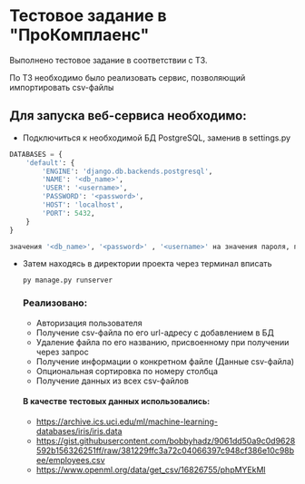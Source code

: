 # Тестовое задание в "ПроКомплаенс"
Выполнено тестовое задание в соответствии с ТЗ.

По ТЗ необходимо было реализовать сервис, позволяющий импортировать csv-файлы

## Для запуска веб-сервиса необходимо:
* Подключиться к необходимой БД PostgreSQL, заменив в settings.py
```python
DATABASES = {
    'default': {
        'ENGINE': 'django.db.backends.postgresql',
        'NAME': '<db_name>',
        'USER': '<username>',
        'PASSWORD': '<password>',
        'HOST': 'localhost',
        'PORT': 5432,
    }
}

значения '<db_name>', '<password>' , '<username>' на значения пароля, пользователя и названия БД на локальном устройстве. 
```
* Затем находясь в директории проекта через терминал вписать
  ```
  py manage.py runserver
  ```


  ### Реализовано:
  * Авторизация пользователя
  * Получение csv-файла по его url-адресу с добавлением в БД
  * Удаление файла по его названию, присвоенному при получении через запрос
  * Получение информации о конкретном файле (Данные csv-файла)
  * Опциональная сортировка по номеру столбца
  * Получение данных из всех csv-файлов
 
  #### В качестве тестовых данных использовались:
  * https://archive.ics.uci.edu/ml/machine-learning-databases/iris/iris.data
  * https://gist.githubusercontent.com/bobbyhadz/9061dd50a9c0d9628592b156326251ff/raw/381229ffc3a72c04066397c948cf386e10c98bee/employees.csv
  * https://www.openml.org/data/get_csv/16826755/phpMYEkMl
